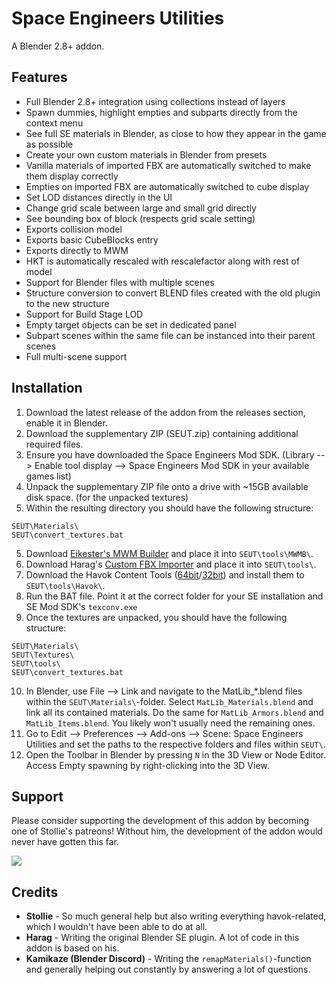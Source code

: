 # Space Engineers Utilities
A Blender 2.8+ addon.

## Features
* Full Blender 2.8+ integration using collections instead of layers
* Spawn dummies, highlight empties and subparts directly from the context menu
* See full SE materials in Blender, as close to how they appear in the game as possible
* Create your own custom materials in Blender from presets
* Vanilla materials of imported FBX are automatically switched to make them display correctly
* Empties on imported FBX are automatically switched to cube display
* Set LOD distances directly in the UI
* Change grid scale between large and small grid directly
* See bounding box of block (respects grid scale setting)
* Exports collision model
* Exports basic CubeBlocks entry
* Exports directly to MWM
* HKT is automatically rescaled with rescalefactor along with rest of model
* Support for Blender files with multiple scenes
* Structure conversion to convert BLEND files created with the old plugin to the new structure
* Support for Build Stage LOD
* Empty target objects can be set in dedicated panel
* Subpart scenes within the same file can be instanced into their parent scenes
* Full multi-scene support

## Installation
1. Download the latest release of the addon from the releases section, enable it in Blender.
2. Download the supplementary ZIP (SEUT.zip) containing additional required files.
3. Ensure you have downloaded the Space Engineers Mod SDK. (Library --> Enable tool display --> Space Engineers Mod SDK in your available games list)
4. Unpack the supplementary ZIP file onto a drive with ~15GB available disk space. (for the unpacked textures)
5. Within the resulting directory you should have the following structure:
```
SEUT\Materials\
SEUT\convert_textures.bat
```
5. Download [Eikester's MWM Builder](https://forum.keenswh.com/threads/mwmbuilder-fixes.7391806/) and place it into `SEUT\tools\MWMB\`.
6. Download Harag's [Custom FBX Importer](https://github.com/harag-on-steam/fbximporter/releases/tag/havok2013.1-fbx2015.1) and place it into `SEUT\tools\`.
7. Download the Havok Content Tools ([64bit](https://drive.google.com/open?id=1bXqAcIvzTHpxuAcMogduHqohL0zXq90i)/[32bit](https://drive.google.com/open?id=1DL3-evI3LSIstVTjYvjw01rtpI3iAhDh)) and install them to `SEUT\tools\Havok\`.
8. Run the BAT file. Point it at the correct folder for your SE installation and SE Mod SDK's `texconv.exe`
9. Once the textures are unpacked, you should have the following structure:
```
SEUT\Materials\
SEUT\Textures\
SEUT\tools\
SEUT\convert_textures.bat
```
10. In Blender, use File --> Link and navigate to the MatLib_*.blend files within the `SEUT\Materials\`-folder. Select `MatLib_Materials.blend` and link all its contained materials. Do the same for `MatLib_Armors.blend` and `MatLib_Items.blend`. You likely won't usually need the remaining ones.
11. Go to Edit --> Preferences --> Add-ons --> Scene: Space Engineers Utilities and set the paths to the respective folders and files within `SEUT\`.
12. Open the Toolbar in Blender by pressing `N` in the 3D View or Node Editor. Access Empty spawning by right-clicking into the 3D View.

## Support
Please consider supporting the development of this addon by becoming one of Stollie's patreons! Without him, the development of the addon would never have gotten this far.

[![](https://upload.wikimedia.org/wikipedia/commons/thumb/8/82/Patreon_logo_with_wordmark.svg/512px-Patreon_logo_with_wordmark.svg.png)](https://www.patreon.com/Stollie)

## Credits
* **Stollie** - So much general help but also writing everything havok-related, which I wouldn't have been able to do at all.
* **Harag** - Writing the original Blender SE plugin. A lot of code in this addon is based on his.
* **Kamikaze (Blender Discord)** - Writing the `remapMaterials()`-function and generally helping out constantly by answering a lot of questions.
